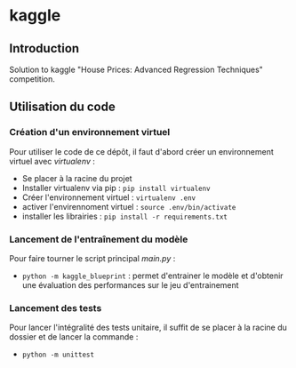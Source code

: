 # kaggle



## Introduction

Solution to kaggle "House Prices: Advanced Regression Techniques" competition.

## Utilisation du code

### Création d'un environnement virtuel

Pour utiliser le code de ce dépôt, il faut d'abord créer un environnement virtuel avec *virtualenv* :


+ Se placer à la racine du projet
+ Installer virtualenv via pip : `pip install virtualenv`
+ Créer l'environnement virtuel : `virtualenv .env`
+ activer l'envirennoment virtuel : `source .env/bin/activate`
+ installer les librairies : `pip install -r requirements.txt`


### Lancement de l'entraînement du modèle

Pour faire tourner le script principal *main.py* :

+ `python -m kaggle_blueprint` : permet d'entrainer le modèle et d'obtenir une évaluation des performances sur le jeu d'entrainement


### Lancement des tests

Pour lancer l'intégralité des tests unitaire, il suffit de se placer à la racine du dossier et de lancer la commande : 

+ `python -m unittest` 
